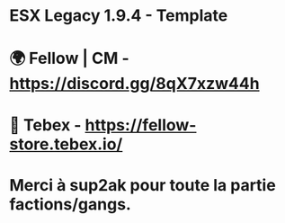 # ESX Legacy 1.9.4 - Template
# 🌍  Fellow | CM - https://discord.gg/8qX7xzw44h 
# 🛒 Tebex - https://fellow-store.tebex.io/
# Merci à sup2ak pour toute la partie factions/gangs.
